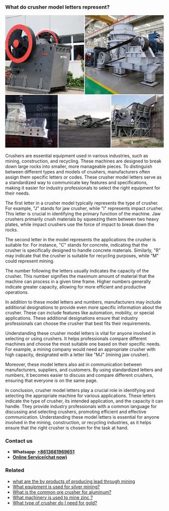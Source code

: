 <h3>What do crusher model letters represent?</h3><img src='1701743093.jpg' alt=''><p>Crushers are essential equipment used in various industries, such as mining, construction, and recycling. These machines are designed to break down large rocks into smaller, more manageable pieces. To distinguish between different types and models of crushers, manufacturers often assign them specific letters or codes. These crusher model letters serve as a standardized way to communicate key features and specifications, making it easier for industry professionals to select the right equipment for their needs.</p><p>The first letter in a crusher model typically represents the type of crusher. For example, "J" stands for jaw crusher, while "I" represents impact crusher. This letter is crucial in identifying the primary function of the machine. Jaw crushers primarily crush materials by squeezing them between two heavy plates, while impact crushers use the force of impact to break down the rocks.</p><p>The second letter in the model represents the applications the crusher is suitable for. For instance, "C" stands for concrete, indicating that the crusher is specifically designed to handle concrete materials. Similarly, "R" may indicate that the crusher is suitable for recycling purposes, while "M" could represent mining.</p><p>The number following the letters usually indicates the capacity of the crusher. This number signifies the maximum amount of material that the machine can process in a given time frame. Higher numbers generally indicate greater capacity, allowing for more efficient and productive operations.</p><p>In addition to these model letters and numbers, manufacturers may include additional designations to provide even more specific information about the crusher. These can include features like automation, mobility, or special applications. These additional designations ensure that industry professionals can choose the crusher that best fits their requirements.</p><p>Understanding these crusher model letters is vital for anyone involved in selecting or using crushers. It helps professionals compare different machines and choose the most suitable one based on their specific needs. For example, a mining company would need an appropriate crusher with high capacity, designated with a letter like "MJ" (mining jaw crusher).</p><p>Moreover, these model letters also aid in communication between manufacturers, suppliers, and customers. By using standardized letters and numbers, it becomes easier to discuss and compare different crushers, ensuring that everyone is on the same page.</p><p>In conclusion, crusher model letters play a crucial role in identifying and selecting the appropriate machine for various applications. These letters indicate the type of crusher, its intended application, and the capacity it can handle. They provide industry professionals with a common language for discussing and selecting crushers, promoting efficient and effective communication. Understanding these model letters is essential for anyone involved in the mining, construction, or recycling industries, as it helps ensure that the right crusher is chosen for the task at hand.</p><h3>Contact us</h3><ul><li><strong>Whatsapp:&nbsp;<a href="https://wa.me/8613661969651">+8613661969651</a></strong></li><li><a href="https://swt.shibang-china.com/?git&amp;zhl&amp;What do crusher model letters represent"><strong>Online Service(chat now)</strong></a></li></ul><h3>Related</h3><ul><li><a href='what are the by products of producing lead through mining.md'>what are the by products of producing lead through mining</a></li><li><a href='What equipment is used for silver mining.md'>What equipment is used for silver mining?</a></li><li><a href='What is the common ore crusher for aluminum.md'>What is the common ore crusher for aluminum?</a></li><li><a href='What machinery is used to mine zinc .md'>What machinery is used to mine zinc ?</a></li><li><a href='What type of crusher do I need for gold.md'>What type of crusher do I need for gold?</a></li></ul>